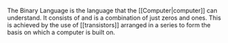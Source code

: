 The Binary Language is the language that the [[Computer|computer]] can understand. It consists of and is a combination of just zeros and ones. This is achieved by the use of [[transistors]] arranged in a series to form the basis on which a computer is built on.